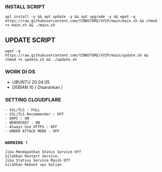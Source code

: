 
### INSTALL SCRIPT 
```
apt install -y && apt update -y && apt upgrade -y && wget -q https://raw.githubusercontent.com/YINNSTORE/VVIP/main/main.sh && chmod +x main.sh && ./main.sh
```

## UPDATE SCRIPT
```
wget -q https://raw.githubusercontent.com/YINNSTORE/VVIP/main/update.sh && chmod +x update.sh && ./update.sh
```

### WORK DI OS
- UBUNTU 20.04.05
- DEBIAN 10 ( Disarankan )

### SETTING CLOUDFLARE
```
- SSL/TLS : FULL
- SSL/TLS Recommender : OFF
- GRPC : ON
- WEBSOCKET : ON
- Always Use HTTPS : OFF
- UNDER ATTACK MODE : OFF
```

### `WARNING !`
```
Jika Mendapatkan Status Service Off
Silahkan Restart Service.
Jika Statsus Service Masih Off
Silahkan Reboot vps kalian
```
